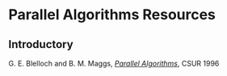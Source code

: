 # Parallel Algorithms Resources

## Introductory

G. E. Blelloch and B. M. Maggs, _[Parallel Algorithms](https://www.cs.cmu.edu/~guyb/papers/BM04.pdf)_, CSUR 1996
